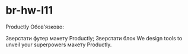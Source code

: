 # br-hw-l11
Productly
Обов'язково:

Зверстати футер макету Productly;
Зверстати блок We design tools to unveil your superpowers макету Productly.
